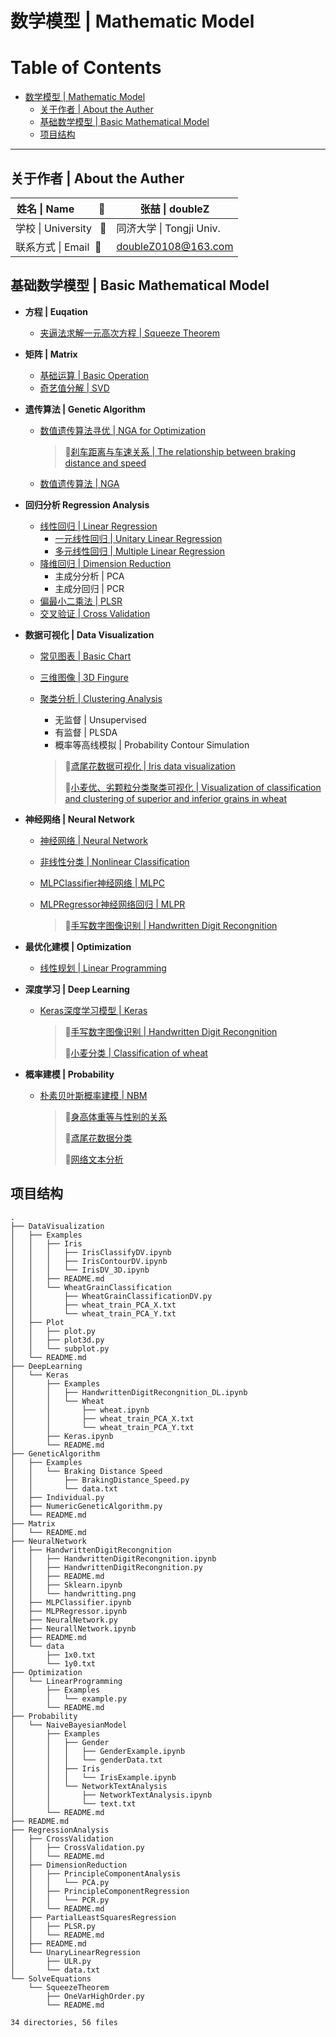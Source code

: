 # 数学模型 | Mathematic Model

Table of Contents
=================

   * [数学模型 | Mathematic Model](#数学模型--mathematic-model)
      * [关于作者 | About the Auther](#关于作者--about-the-auther)
      * [基础数学模型 | Basic Mathematical Model](#基础数学模型--basic-mathematical-model)
      * [项目结构](#项目结构)

------

## 关于作者 | About the Auther

| 姓名 \| Name ​ ​ ​ ​ ​ ​ ​ ​ :bust_in_silhouette: | 张喆 \| doubleZ          |
| ----------------------------------------- | ------------------------ |
| 学校 \| University ​ ​ :school:             | 同济大学 \| Tongji Univ. |
| 联系方式 \| Email ​  :email:               | doubleZ0108@163.com      |



## 基础数学模型 | Basic Mathematical Model

- **方程 | Euqation**

  - [夹逼法求解一元高次方程 | Squeeze Theorem](https://github.com/doubleZ0108/Mathematic-Model/tree/master/SolveEquations/SqueezeTheorem)

- **矩阵 | Matrix**

  - [基础运算 | Basic Operation](https://github.com/doubleZ0108/Mathematic-Model/tree/master/Matrix)
  - [奇艺值分解 | SVD](https://github.com/doubleZ0108/Mathematic-Model/tree/master/Matrix)

- **遗传算法 | Genetic Algorithm**

  - [数值遗传算法寻优 | NGA for Optimization](https://github.com/doubleZ0108/Mathematic-Model/tree/master/GeneticAlgorithm)

    > 🌰[刹车距离与车速关系 | The relationship between braking distance and speed](https://github.com/doubleZ0108/Mathematic-Model/tree/master/GeneticAlgorithm/Examples/Braking%20Distance%20Speed)

  - [数值遗传算法 | NGA](https://github.com/doubleZ0108/Mathematic-Model/tree/master/GeneticAlgorithm)

- **回归分析 Regression Analysis**

  - [线性回归 | Linear Regression](https://github.com/doubleZ0108/Mathematic-Model/tree/master/RegressionAnalysis)
    - [一元线性回归 | Unitary Linear Regression](https://github.com/doubleZ0108/Mathematic-Model/tree/master/RegressionAnalysis/UnaryLinearRegression)
    - [多元线性回归 | Multiple Linear Regression](https://github.com/doubleZ0108/Mathematic-Model/tree/master/RegressionAnalysis)
  - [降维回归 | Dimension Reduction](https://github.com/doubleZ0108/Mathematic-Model/tree/master/RegressionAnalysis/DimensionReduction)
    - 主成分分析 | PCA
    - 主成分回归 | PCR
  - [偏最小二乘法 | PLSR](https://github.com/doubleZ0108/Mathematic-Model/tree/master/RegressionAnalysis/PartialLeastSquaresRegression)
  - [交叉验证 | Cross Validation](https://github.com/doubleZ0108/Mathematic-Model/tree/master/RegressionAnalysis/CrossValidation)

- **数据可视化 | Data Visualization**

  - [常见图表 | Basic Chart](https://github.com/doubleZ0108/Mathematic-Model/blob/master/DataVisualization/Plot/plot.py)

  - [三维图像 | 3D Fingure](https://github.com/doubleZ0108/Mathematic-Model/blob/master/DataVisualization/Plot/plot3d.py)

  - [聚类分析 | Clustering Analysis](https://github.com/doubleZ0108/Mathematic-Model/tree/master/DataVisualization/Examples)

    - 无监督 | Unsupervised
    - 有监督 | PLSDA
    - 概率等高线模拟 | Probability Contour Simulation

    > 🌰[鸢尾花数据可视化 | Iris data visualization](https://github.com/doubleZ0108/Mathematic-Model/tree/master/DataVisualization/Examples/Iris)
    >
    > 🌰[小麦优、劣颗粒分类聚类可视化 | Visualization of classification and clustering of superior and inferior grains in wheat](https://github.com/doubleZ0108/Mathematic-Model/tree/master/DataVisualization/Examples/WheatGrainClassification)

- **神经网络 | Neural Network**

  - [神经网络 | Neural Network](https://github.com/doubleZ0108/Mathematic-Model/tree/master/NeuralNetwork)

  - [非线性分类 | Nonlinear Classification](https://github.com/doubleZ0108/Mathematic-Model/tree/master/NeuralNetwork)

  - [MLPClassifier神经网络 | MLPC](https://github.com/doubleZ0108/Mathematic-Model/tree/master/NeuralNetwork)

  - [MLPRegressor神经网络回归 | MLPR](https://github.com/doubleZ0108/Mathematic-Model/tree/master/NeuralNetwork)

    > 🌰[手写数字图像识别 | Handwritten Digit Recongnition](https://github.com/doubleZ0108/Mathematic-Model/tree/master/NeuralNetwork/HandwrittenDigitRecongnition)

- **最优化建模 | Optimization**

  - [线性规划 | Linear Programming](https://github.com/doubleZ0108/Mathematic-Model/tree/master/Optimization/LinearProgramming)

- **深度学习 | Deep Learning**

  - [Keras深度学习模型 | Keras](https://github.com/doubleZ0108/Mathematic-Model/tree/master/DeepLearning/Keras)

    > 🌰[手写数字图像识别 | Handwritten Digit Recongnition](https://github.com/doubleZ0108/Mathematic-Model/blob/master/DeepLearning/Keras/Examples/HandwrittenDigitRecongnition_DL.ipynb)
    >
    > 🌰[小麦分类 | Classification of wheat](https://github.com/doubleZ0108/Mathematic-Model/blob/master/DeepLearning/Keras/Examples/Wheat/wheat.ipynb)

- **概率建模 | Probability**

  - [朴素贝叶斯概率建模 | NBM](https://github.com/doubleZ0108/Mathematic-Model/tree/master/Probability/NaiveBayesianModel)

    > 🌰[身高体重等与性别的关系](https://github.com/doubleZ0108/Mathematic-Model/blob/master/Probability/NaiveBayesianModel/Examples/Gender/GenderExample.ipynb)
    >
    > 🌰[鸢尾花数据分类](https://github.com/doubleZ0108/Mathematic-Model/blob/master/Probability/NaiveBayesianModel/Examples/Iris/IrisExample.ipynb)
    >
    > 🌰[网络文本分析](https://github.com/doubleZ0108/Mathematic-Model/blob/master/Probability/NaiveBayesianModel/Examples/NetworkTextAnalysis/NetworkTextAnalysis.ipynb)



## 项目结构

```
.
├── DataVisualization
│   ├── Examples
│   │   ├── Iris
│   │   │   ├── IrisClassifyDV.ipynb
│   │   │   ├── IrisContourDV.ipynb
│   │   │   └── IrisDV_3D.ipynb
│   │   ├── README.md
│   │   └── WheatGrainClassification
│   │       ├── WheatGrainClassificationDV.py
│   │       ├── wheat_train_PCA_X.txt
│   │       └── wheat_train_PCA_Y.txt
│   ├── Plot
│   │   ├── plot.py
│   │   ├── plot3d.py
│   │   └── subplot.py
│   └── README.md
├── DeepLearning
│   └── Keras
│       ├── Examples
│       │   ├── HandwrittenDigitRecongnition_DL.ipynb
│       │   └── Wheat
│       │       ├── wheat.ipynb
│       │       ├── wheat_train_PCA_X.txt
│       │       └── wheat_train_PCA_Y.txt
│       ├── Keras.ipynb
│       └── README.md
├── GeneticAlgorithm
│   ├── Examples
│   │   └── Braking Distance Speed
│   │       ├── BrakingDistance_Speed.py
│   │       └── data.txt
│   ├── Individual.py
│   ├── NumericGeneticAlgorithm.py
│   └── README.md
├── Matrix
│   └── README.md
├── NeuralNetwork
│   ├── HandwrittenDigitRecongnition
│   │   ├── HandwrittenDigitRecongnition.ipynb
│   │   ├── HandwrittenDigitRecongnition.py
│   │   ├── README.md
│   │   ├── Sklearn.ipynb
│   │   └── handwritting.png
│   ├── MLPClassifier.ipynb
│   ├── MLPRegressor.ipynb
│   ├── NeuralNetwork.py
│   ├── NeurallNetwork.ipynb
│   ├── README.md
│   └── data
│       ├── 1x0.txt
│       └── 1y0.txt
├── Optimization
│   └── LinearProgramming
│       ├── Examples
│       │   └── example.py
│       └── README.md
├── Probability
│   └── NaiveBayesianModel
│       ├── Examples
│       │   ├── Gender
│       │   │   ├── GenderExample.ipynb
│       │   │   └── genderData.txt
│       │   ├── Iris
│       │   │   └── IrisExample.ipynb
│       │   └── NetworkTextAnalysis
│       │       ├── NetworkTextAnalysis.ipynb
│       │       └── text.txt
│       └── README.md
├── README.md
├── RegressionAnalysis
│   ├── CrossValidation
│   │   ├── CrossValidation.py
│   │   └── README.md
│   ├── DimensionReduction
│   │   ├── PrincipleComponentAnalysis
│   │   │   └── PCA.py
│   │   ├── PrincipleComponentRegression
│   │   │   └── PCR.py
│   │   └── README.md
│   ├── PartialLeastSquaresRegression
│   │   ├── PLSR.py
│   │   └── README.md
│   ├── README.md
│   └── UnaryLinearRegression
│       ├── ULR.py
│       └── data.txt
└── SolveEquations
    └── SqueezeTheorem
        ├── OneVarHighOrder.py
        └── README.md

34 directories, 56 files
```


